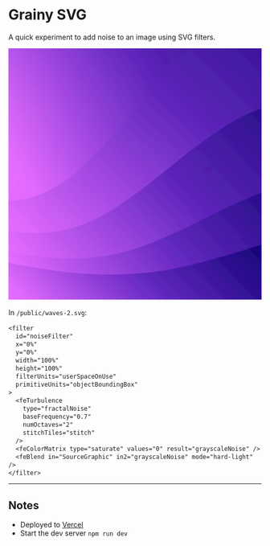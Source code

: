 # Grainy SVG

A quick experiment to add noise to an image using SVG filters.

![](./public/waves-2.svg)

In `/public/waves-2.svg`:

```
<filter
  id="noiseFilter"
  x="0%"
  y="0%"
  width="100%"
  height="100%"
  filterUnits="userSpaceOnUse"
  primitiveUnits="objectBoundingBox"
>
  <feTurbulence
    type="fractalNoise"
    baseFrequency="0.7"
    numOctaves="2"
    stitchTiles="stitch"
  />
  <feColorMatrix type="saturate" values="0" result="grayscaleNoise" />
  <feBlend in="SourceGraphic" in2="grayscaleNoise" mode="hard-light" />
</filter>
```

---

## Notes

- Deployed to [Vercel](vercel.com)
- Start the dev server `npm run dev`

